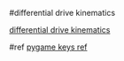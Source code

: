 #differential drive kinematics

[differential drive kinematics](https://chess.eecs.berkeley.edu/eecs149/documentation/differentialDrive.pdf)


#ref
[pygame keys ref](http://www.pygame.org/docs/ref/key.html)


